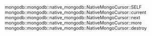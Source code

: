 mongodb::mongodb::native_mongodb::NativeMongoCursor::SELF
mongodb::mongodb::native_mongodb::NativeMongoCursor::current
mongodb::mongodb::native_mongodb::NativeMongoCursor::next
mongodb::mongodb::native_mongodb::NativeMongoCursor::more
mongodb::mongodb::native_mongodb::NativeMongoCursor::destroy